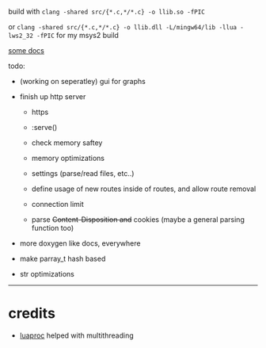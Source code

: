 build with `clang -shared src/{*.c,*/*.c} -o llib.so -fPIC`

or `clang -shared src/{*.c,*/*.c} -o llib.dll -L/mingw64/lib -llua -lws2_32 -fPIC` for my msys2 build

[some docs](docs/)

todo:

* (working on seperatley) gui for graphs

* finish up http server

    * https 

    * <res>:serve()

    * check memory saftey

    * memory optimizations

    * settings (parse/read files, etc..)

    * define usage of new routes inside of routes, and allow route removal

    * connection limit

    * parse ~~Content-Disposition and~~ cookies (maybe a general parsing function too)

* more doxygen like docs, everywhere

* make parray_t hash based

* str optimizations


----

# credits

* [luaproc](https://github.com/askyrme/luaproc) helped with multithreading

